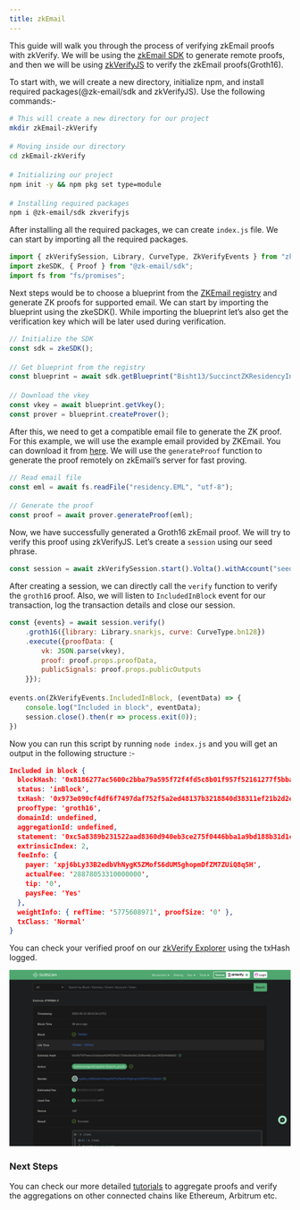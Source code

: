 ```yaml
---
title: zkEmail
---
```


This guide will walk you through the process of verifying zkEmail proofs with zkVerify. We will be using the [zkEmail SDK](https://docs.zk.email/zk-email-sdk/setup) to generate remote proofs, and then we will be using [zkVerifyJS](../04-zkverifyjs.md) to verify the zkEmail proofs(Groth16).

To start with, we will create a new directory, initialize npm, and install required packages(@zk-email/sdk and zkVerifyJS). Use the following commands:- 
```bash
# This will create a new directory for our project
mkdir zkEmail-zkVerify

# Moving inside our directory
cd zkEmail-zkVerify

# Initializing our project
npm init -y && npm pkg set type=module

# Installing required packages
npm i @zk-email/sdk zkverifyjs
```

After installing all the required packages, we can create ``index.js`` file. We can start by importing all the required packages.

```js
import { zkVerifySession, Library, CurveType, ZkVerifyEvents } from "zkverifyjs";
import zkeSDK, { Proof } from "@zk-email/sdk";
import fs from "fs/promises";
```

Next steps would be to choose a blueprint from the [ZKEmail registry](https://registry.zk.email/) and generate ZK proofs for supported email. We can start by importing the blueprint using the zkeSDK(). While importing the blueprint let’s also get the verification key which will be later used during verification.

```js
// Initialize the SDK
const sdk = zkeSDK();
  
// Get blueprint from the registry
const blueprint = await sdk.getBlueprint("Bisht13/SuccinctZKResidencyInvite@v3");

// Download the vkey
const vkey = await blueprint.getVkey();
const prover = blueprint.createProver();
```

After this, we need to get a compatible email file to generate the ZK proof. For this example, we will use the example email provided by ZKEmail. You can download it from [here](https://docs.zk.email/files/residency.eml). We will use the ``generateProof`` function to generate the proof remotely on zkEmail’s server for fast proving.

```js
// Read email file
const eml = await fs.readFile("residency.EML", "utf-8");
  
// Generate the proof
const proof = await prover.generateProof(eml);
```

Now, we have successfully generated a Groth16 zkEmail proof. We will try to verify this proof using zkVerifyJS. Let’s create a ``session`` using our seed phrase.

```js
const session = await zkVerifySession.start().Volta().withAccount("seed-phrase");
```

After creating a session, we can directly call the ``verify`` function to verify the ``groth16`` proof. Also, we will listen to ``IncludedInBlock`` event for our transaction, log the transaction details and close our session.

```js
const {events} = await session.verify()
    .groth16({library: Library.snarkjs, curve: CurveType.bn128})
    .execute({proofData: {
        vk: JSON.parse(vkey),
        proof: proof.props.proofData,
        publicSignals: proof.props.publicOutputs
    }});

events.on(ZkVerifyEvents.IncludedInBlock, (eventData) => {
    console.log("Included in block", eventData);
    session.close().then(r => process.exit(0));
})
```

Now you can run this script by running ``node index.js`` and you will get an output in the following structure :- 

```json
Included in block {
  blockHash: '0x8186277ac5600c2bba79a595f72f4fd5c8b01f957f52161277f5bba02f4a2832',
  status: 'inBlock',
  txHash: '0x973e090cf4df6f7497daf752f5a2ed48137b3218840d38311ef21b2d2ea51c37',
  proofType: 'groth16',
  domainId: undefined,
  aggregationId: undefined,
  statement: '0xc5a8389b231522aad8360d940eb3ce275f0446bba1a9bd188b31d1c7dd37f136',
  extrinsicIndex: 2,
  feeInfo: {
    payer: 'xpj6bLy33B2edbVhNygK5ZMofS6dUM5ghopmDfZM7ZUiQ8q5H',
    actualFee: '28878053310000000',
    tip: '0',
    paysFee: 'Yes'
  },
  weightInfo: { refTime: '5775608971', proofSize: '0' },
  txClass: 'Normal'
}
```

You can check your verified proof on our [zkVerify Explorer](https://zkverify-testnet.subscan.io/) using the txHash logged.

![](./img/zkemail-explorer.png)

### Next Steps

You can check our more detailed [tutorials](../02-getting-started/06-zkverify-js.md) to aggregate proofs and verify the aggregations on other connected chains like Ethereum, Arbitrum etc.